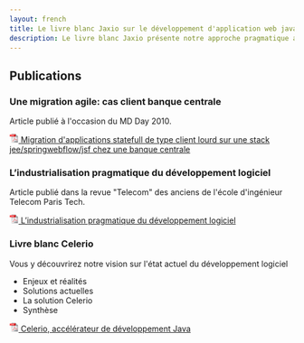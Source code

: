 ```yaml
---
layout: french
title: Le livre blanc Jaxio sur le développement d'application web java 
description: Le livre blanc Jaxio présente notre approche pragmatique adaptée à la vie des projets 
---
```


## Publications

### Une migration agile: cas client banque centrale
<p>Article publié à l'occasion du MD Day 2010.</p>
<p>
	<a href="/documents/jaxio-migration-application-client-serveur.pdf" onclick="_gaq.push(['_trackEvent', 'jaxio-migration-application-client-serveur.pdf', 'download', 'counter', 1]);">
  	<img src="/images/pdf-icon.png" width="16" height="16"/>
  	Migration d'applications statefull de type client lourd sur une stack jee/springwebflow/jsf chez une banque centrale</a>
</p>

### L’industrialisation pragmatique du développement logiciel
<p>Article publié dans la revue "Telecom" des anciens de l'école d'ingénieur Telecom Paris Tech.</p>
<p>
	<a href="/documents/jaxio-industrialisation-pragmatique-du-developpement-logiciel.pdf" onclick="_gaq.push(['_trackEvent', 'jaxio-industrialisation-pragmatique-du-developpement-logiciel.pdf', 'download', 'counter', 1]);">
	<img src="/images/pdf-icon.png" width="16" height="16"/>
	L’industrialisation pragmatique du développement logiciel</a>
</p>


### Livre blanc Celerio
<p>Vous y découvrirez notre vision sur l'état actuel du développement logiciel</p>
<ul>
	<li>Enjeux et réalités</li>
	<li>Solutions actuelles</li>
	<li>La solution Celerio</li>
	<li>Synthèse</li>
</ul>
<p><a href="/documents/jaxio-celerio.pdf" onclick="_gaq.push(['_trackEvent', 'jaxio-celerio.pdf', 'download', 'counter', 1]);">
<img src="/images/pdf-icon.png" width="16" height="16"/>
Celerio, accélérateur de développement Java</a></p>
</div>